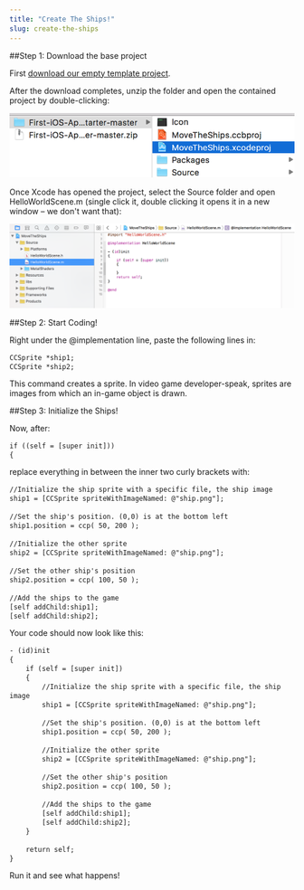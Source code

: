 ```yaml
---
title: "Create The Ships!"
slug: create-the-ships
---     
```


##Step 1: Download the base project

First [download our empty template project](https://github.com/MakeSchool-Tutorials/First-iOS-App-ObjC-Starter/archive/master.zip).

After the download completes, unzip the folder and open the contained project by double-clicking:

![Open Project](./1-open_template_project.png "Open Project")

Once Xcode has opened the project, select the Source folder and open HelloWorldScene.m (single click it, double clicking it opens it in a new window – we don't want that):

![Open File In Xcode](./2-open_file_xcode.png "Open File In Xcode")

##Step 2: Start Coding!

Right under the @implementation line, paste the following lines in:

```
CCSprite *ship1;
CCSprite *ship2;
```

This command creates a sprite. In video game developer-speak, sprites are images from which an in-game object is drawn.

##Step 3: Initialize the Ships!

Now, after:

```
if ((self = [super init]))
{
```

replace everything in between the inner two curly brackets with:

```
//Initialize the ship sprite with a specific file, the ship image
ship1 = [CCSprite spriteWithImageNamed: @"ship.png"];

//Set the ship's position. (0,0) is at the bottom left
ship1.position = ccp( 50, 200 );

//Initialize the other sprite
ship2 = [CCSprite spriteWithImageNamed: @"ship.png"];

//Set the other ship's position
ship2.position = ccp( 100, 50 );

//Add the ships to the game
[self addChild:ship1];
[self addChild:ship2];
```

Your code should now look like this:

```
- (id)init
{
    if (self = [super init])
    {
        //Initialize the ship sprite with a specific file, the ship image
        ship1 = [CCSprite spriteWithImageNamed: @"ship.png"];

        //Set the ship's position. (0,0) is at the bottom left
        ship1.position = ccp( 50, 200 );

        //Initialize the other sprite
        ship2 = [CCSprite spriteWithImageNamed: @"ship.png"];

        //Set the other ship's position
        ship2.position = ccp( 100, 50 );

        //Add the ships to the game
        [self addChild:ship1];
        [self addChild:ship2];
    }

    return self;
}
```

Run it and see what happens!
